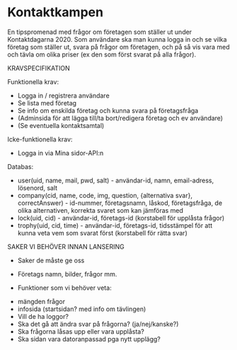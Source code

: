 # Kontaktkampen
En tipspromenad med frågor om företagen som ställer ut under Kontaktdagarna 2020. 
Som användare ska man kunna logga in och se vilka företag som ställer ut, svara på frågor om företagen, och på så vis vara med och tävla om olika priser (ex den som först svarat på alla frågor).

KRAVSPECIFIKATION

Funktionella krav:
* Logga in / registrera användare
* Se lista med företag
* Se info om enskilda företag och kunna svara på företagsfråga
* (Adminsida för att lägga till/ta bort/redigera företag och ev användare)
* (Se eventuella kontaktsamtal)

Icke-funktionella krav:
* Logga in via Mina sidor-API:n

Databas:
* user(uid, name, mail, pwd, salt) - användar-id, namn, email-adress, lösenord, salt
* company(cid, name, code, img, question, {alternativa svar}, correctAnswer) - id-nummer, företagsnamn, låskod, företagsfråga, de olika alternativen, korrekta svaret som kan jämföras med
* lock(uid, cid) - användar-id, företags-id (korstabell för upplåsta frågor)
* trophy(uid, cid, time) - användar-id, företags-id, tidsstämpel för att kunna veta vem som svarat först (korstabell för rätta svar)



SAKER VI BEHÖVER INNAN LANSERING
* Saker de måste ge oss
- Företags namn, bilder, frågor mm.

* Funktioner som vi behöver veta:
- mängden frågor
- infosida (startsidan? med info om tävlingen)
- Vill de ha loggor?
- Ska det gå att ändra svar på frågorna? (ja/nej/kanske?)
- Ska frågorna låsas upp eller vara upplåsta?
- Ska sidan vara datoranpassad pga nytt upplägg?
